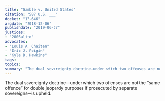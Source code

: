 ```yaml
---
title: "Gamble v. United States"
citation: "587 U.S. ___"
docket: "17-646"
argdate: "2018-12-06"
publishdate: "2019-06-17"
justices:
- "2006alito"
advocates:
- "Louis A. Chaiten"
- "Eric J. Feigin"
- "Kyle D. Hawkins"
tags:
topics:
summary: "The dual sovereignty doctrine—under which two offenses are not the “same offence” for double jeopardy purposes if prosecuted by separate sovereigns—is upheld."
---
```

The dual sovereignty doctrine—under which two offenses are not the “same offence” for double jeopardy purposes if prosecuted by separate sovereigns—is upheld.